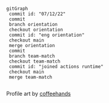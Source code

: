  ```mermaid
gitGraph
  commit id: "07/12/22"
  commit
  branch orientation
  checkout orientation
  commit id: "eng orientation"
  checkout main
  merge orientation
  commit
  branch team-match
  checkout team-match
  commit id: "joined actions runtime"
  checkout main
  merge team-match
  
```

Profile art by [coffeehands](https://coffeehands.carrd.co/)
<!--
**vmjoseph/vmjoseph** is a ✨ _special_ ✨ repository because its `README.md` (this file) appears on your GitHub profile.

Here are some ideas to get you started:

- 🔭 I’m currently working on ...
- 🌱 I’m currently learning ...
- 👯 I’m looking to collaborate on ...
- 🤔 I’m looking for help with ...
- 💬 Ask me about ...
- 📫 How to reach me: ...
- 😄 Pronouns: ...
- ⚡ Fun fact: ...
-->
